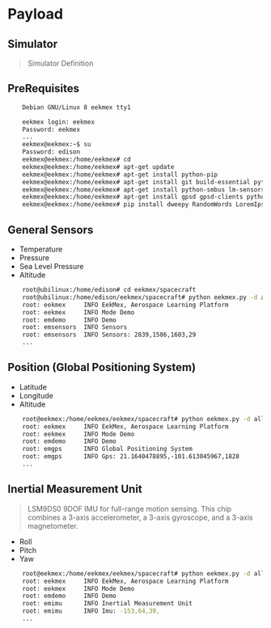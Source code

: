 # Payload

## Simulator

> Simulator Definition

## PreRequisites

```sh
    Debian GNU/Linux 8 eekmex tty1

    eekmex login: eekmex
    Password: eekmex
    ...
    eekmex@eekmex:~$ su
    Password: edison
    eekmex@eekmex:/home/eekmex# cd
    eekmex@eekmex:/home/eekmex# apt-get update
    eekmex@eekmex:/home/eekmex# apt-get install python-pip
    eekmex@eekmex:/home/eekmex# apt-get install git build-essential python-dev swig libtool zlib1g-dev
    eekmex@eekmex:/home/eekmex# apt-get install python-smbus lm-sensors
    eekmex@eekmex:/home/eekmex# apt-get install gpsd gpsd-clients python-gps libxml2-dev libxslt1-dev
    eekmex@eekmex:/home/eekmex# pip install dweepy RandomWords LoremIpsum
```

## General Sensors

  - Temperature
  - Pressure
  - Sea Level Pressure
  - Altitude

```sh
    root@ubilinux:/home/edison# cd eekmex/spacecraft
    root@ubilinux:/home/edison/eekmex/spacecraft# python eekmex.py -d all
    root: eekmex     INFO EekMex, Aerospace Learning Platform
    root: eekmex     INFO Mode Demo
    root: emdemo     INFO Demo
    root: emsensors  INFO Sensors
    root: emsensors  INFO Sensors: 2839,1586,1603,29
    ...
```

## Position (Global Positioning System)

  - Latitude
  - Longitude
  - Altitude

```sh
    root@eekmex:/home/eekmex/eekmex/spacecraft# python eekmex.py -d all
    root: eekmex     INFO EekMex, Aerospace Learning Platform
    root: eekmex     INFO Mode Demo
    root: emdemo     INFO Demo
    root: emgps      INFO Global Positioning System
    root: emgps      INFO Gps: 21.1640478895,-101.613045967,1828
    ...
```

## Inertial Measurement Unit

> LSM9DS0 9DOF IMU for full-range motion sensing. This chip combines a 3-axis accelerometer, a 3-axis gyroscope, and a 3-axis magnetometer.

- Roll
- Pitch
- Yaw

```sh
    root@eekmex:/home/eekmex/eekmex/spacecraft# python eekmex.py -d all
    root: eekmex     INFO EekMex, Aerospace Learning Platform
    root: eekmex     INFO Mode Demo
    root: emdemo     INFO Demo
    root: emimu      INFO Inertial Measurement Unit
    root: emimu      INFO Imu: -153,64,39,
    ...
```